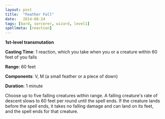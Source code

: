 ```yaml
---
layout: post
title:  "Feather Fall"
date:   2014-08-24
tags: [bard, sorcerer, wizard, level1]
spellmeta: [reaction]
---
```


**1st-level transmutation**

**Casting Time**: 1 reaction, which you take when you or a creature within 60 feet of you falls

**Range**: 60 feet

**Components**: V, M (a small feather or a piece of down)

**Duration**: 1 minute

Choose up to five falling creatures within range. A falling creature's rate of descent slows to 60 feet per round until the spell ends. If the creature lands before the spell ends, it takes no falling damage and can land on its feet, and the spell ends for that creature.
